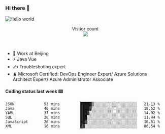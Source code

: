 ### Hi there 👋

<img src="https://raw.githubusercontent.com/sagar-viradiya/sagar-viradiya/master/resources/banner.png" alt="Hello world">
<p align="center"> 
  Visitor count<br/>
  <img src="https://profile-counter.glitch.me/youszoe/count.svg" />
</p>
<br/>

- 🍻 Work at Beijing 
- ⚡ Java Vue
- ✍️ Troubleshoting expert
- ♟  Microsoft Certified: DevOps Engineer Expert/ Azure Solutions Architect Expert/ Azure Administrator Associate

#### Coding status last week ⌨️

<!--START_SECTION:waka-->

```text
JSON             53 mins         █████▒░░░░░░░░░░░░░░░░░░░   21.13 %
Java             46 mins         ████▓░░░░░░░░░░░░░░░░░░░░   18.52 %
YAML             37 mins         ███▓░░░░░░░░░░░░░░░░░░░░░   14.92 %
SQL              28 mins         ███░░░░░░░░░░░░░░░░░░░░░░   11.44 %
JavaScript       26 mins         ██▓░░░░░░░░░░░░░░░░░░░░░░   10.51 %
XML              16 mins         █▓░░░░░░░░░░░░░░░░░░░░░░░   06.54 %
```

<!--END_SECTION:waka-->

<br/>
<center><img src="http://ghchart.rshah.org/409ba5/yousazoe" alt="" /></center>


